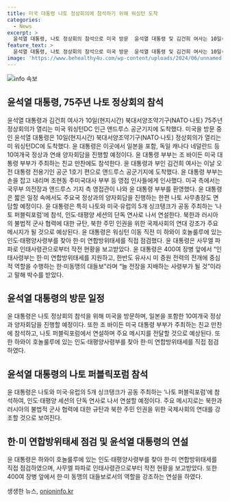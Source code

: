 ```yaml
---
title: 미국 대통령 나토 정상회의에 참석하기 위해 워싱턴 도착
categories:
  - News
excerpt: >
  윤석열 대통령, 나토 정상회의 참석으로 미국 방문  윤석열 대통령 및 김건희 여사는 10일(현지시간) 미국 워싱턴DC 인근 앤드루스 공군기지에 도착했다. 이들은 나토 75주년 정상회의를 위해 이곳에서 다수의 양자회담과 만찬에 참석할 예정이며, 윤 대통령은 나토 퍼블릭포럼에서 연설할 예정이다. 또한, 하와이 호놀룰루를 방문해 한·미 연합방위태세를 점검하며 현지 장병들에게 강한 의지를 전했다.
feature_text: >
  윤석열 대통령, 나토 정상회의 참석으로 미국 방문  윤석열 대통령 및 김건희 여사는 10일(현지시간) 미국 워싱턴DC 인근 앤드루스 공군기지에 도착했다. 이들은 나토 75주년 정상회의를 위해 이곳에서 다수의 양자회담과 만찬에 참석할 예정이며, 윤 대통령은 나토 퍼블릭포럼에서 연설할 예정이다. 또한, 하와이 호놀룰루를 방문해 한·미 연합방위태세를 점검하며 현지 장병들에게 강한 의지를 전했다.
image: 'https://www.behealthy4u.com/wp-content/uploads/2024/06/unnamed-file.png'
---
```


<p><img src="https://www.behealthy4u.com/wp-content/uploads/2024/06/unnamed-file.png" alt="info 속보" /></p>

<h2 data-ke-size="size26">윤석열 대통령, 75주년 나토 정상회의 참석</h2>

<p data-ke-size="size16">윤석열 대통령과 김건희 여사가 10일(현지시간) 북대서양조약기구(NATO·나토) 75주년 정상회의가 열리는 미국 워싱턴DC 인근 앤드루스 공군기지에 도착했다. 미국을 방문 중인 윤석열 대통령은 10일(현지시간) 북대서양조약기구(NATO·나토) 정상회의가 열리는 미 워싱턴DC에 도착했다. 윤 대통령은 이곳에서 일본을 포함, 독일 캐나다 네덜란드 등 10여개국 정상과 연쇄 양자회담을 진행할 예정이다. 윤 대통령 부부는 조 바이든 미국 대통령 부부가 주최하는 친교 만찬에도 참석한다. 윤 대통령과 부인 김건희 여사는 이날 오전 대통령 전용기인 공군 1호기 편으로 앤드루스 공군기지에 도착했다. 윤 대통령 부부는 손을 잡고 내리며 조현동 주미국대사 부부 등 영접 인사들에게 인사했다. 미국 측에서는 국무부 의전장과 앤드루스 기지 측 영접관이 나와 윤 대통령 부부를 환영했다. 윤 대통령은 짧은 일정 속에서도 주요국 정상과의 양자회담을 진행하는 한편 나토 사무총장도 면담할 예정이다. 윤 대통령은 특히 나토와 미국·유럽의 5개 싱크탱크가 공동 주최하는 ‘나토 퍼블릭포럼’에 참석, 인도·태평양 세션의 단독 연사로 나서 연설한다. 북한과 러시아의 불법적 군사 협력에 대한 규탄, 북한 주민 인권을 위한 국제사회의 연대 강조가 주요 메시지가 될 것으로 예상된다. 윤 대통령은 워싱턴 이동 직전 미 하와이 호놀룰루에 있는 인도·태평양사령부를 찾아 한·미 연합방위태세를 직접 점검했다. 윤 대통령은 사무엘 파파로 인태사령관으로부터 작전 현황을 보고받았다. 윤 대통령은 400여 장병 앞에서 “인태사령부는 한·미 연합방위태세를 지원하고, 한반도 유사시 미 증원 전력의 전개에 중심적 역할을 수행하는 한·미동맹의 대들보”라며 “늘 전장을 지배하는 사령부가 될 것”이라고 말해 박수를 받았다.</p>

<h2 data-ke-size="size26">윤석열 대통령의 방문 일정</h2>

<p data-ke-size="size16">윤 대통령은 나토 정상회의 참석을 위해 미국을 방문하며, 일본을 포함한 10여개국 정상과 양자회담을 진행할 예정이다. 또한 조 바이든 미국 대통령 부부가 주최하는 친교 만찬에 참석하고, 나토 퍼블릭포럼에서 연설하며 주요 메시지를 전달할 것으로 예상된다. 또한 하와이 호놀룰루에 있는 인도·태평양사령부를 찾아 한·미 연합방위태세를 직접 점검하였다.</p>

<h2 data-ke-size="size26">윤석열 대통령의 나토 퍼블릭포럼 참석</h2>

<p data-ke-size="size16">윤 대통령은 나토와 미국·유럽의 5개 싱크탱크가 공동 주최하는 ‘나토 퍼블릭포럼’에 참석하여, 인도·태평양 세션의 단독 연사로 나서 연설할 예정이다. 주요 메시지로는 북한과 러시아의 불법적 군사 협력에 대한 규탄과 북한 주민 인권을 위한 국제사회의 연대를 강조할 것으로 보여진다.</p>

<h2 data-ke-size="size26">한·미 연합방위태세 점검 및 윤석열 대통령의 연설</h2>

<p data-ke-size="size16">윤 대통령은 하와이 호놀룰루에 있는 인도·태평양사령부를 찾아 한·미 연합방위태세를 직접 점검하였으며, 사무엘 파파로 인태사령관으로부터 작전 현황을 보고받았다. 또한 400여 장병 앞에서 한·미 동맹의 대들보로서의 역할을 강조하는 연설을 하였다.</p>
생생한 뉴스, <a href="https://onioninfo.kr" rel="dofollow">onioninfo.kr</a>


